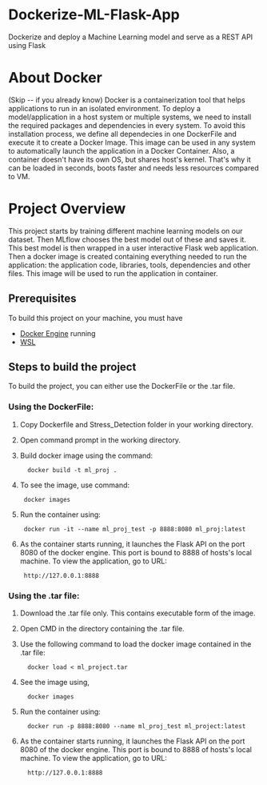 # Dockerize-ML-Flask-App
Dockerize and deploy a Machine Learning model and serve as a REST API using Flask

# About Docker
(Skip -- if you already know)
      Docker is a containerization tool that helps applications to run in an isolated environment. To deploy a model/application in a host system or multiple systems, we need to install the required packages and dependencies in every system. To avoid this installation process, we define all dependecies in one DockerFile and execute it to create a Docker Image. This image can be used in any system to automatically launch the application in a Docker Container. Also, a container doesn't have its own OS, but shares host's kernel. That's why it can be loaded in seconds, boots faster and needs less resources compared to VM.

# Project Overview
This project starts by training different machine learning models on our dataset. Then MLflow chooses the best model out of these and saves it. This best model is then wrapped in a user interactive Flask web application. Then a docker image is created containing everything needed to run the application: the application code, libraries, tools, dependencies and other files. This image will be used to run the application in container.

## Prerequisites
 To build this project on your machine, you must have
 - [Docker Engine](https://docs.docker.com/desktop/install/windows-install/) running
 - [WSL](https://learn.microsoft.com/en-gb/windows/wsl/install) 
 
 ## Steps to build the project
 To build the project, you can either use the DockerFile or the .tar file.
 
 ### Using the DockerFile:
 1. Copy Dockerfile and Stress_Detection folder in your working directory.
 
 2. Open command prompt in the working directory.
 
 3. Build docker image using the command:
        
          docker build -t ml_proj .
       
  4. To see the image, use command:
      
          docker images
      
  5. Run the container using:
      
          docker run -it --name ml_proj_test -p 8888:8080 ml_proj:latest
        
  6. As the container starts running, it launches the Flask API on the port 8080 of the docker       engine. This port is bound to 8888 of hosts's local machine. To view the application, go to URL:
      
          http://127.0.0.1:8888
        
        
  ### Using the .tar file:
  
  1. Download the .tar file only. This contains executable form of the image.
  
  2. Open CMD in the directory containing the .tar file.
  
  3. Use the following command to load the docker image contained in the .tar file:
        
           docker load < ml_project.tar
        
  4. See the image using,

           docker images
        
  5. Run the container using:
     
           docker run -p 8888:8080 --name ml_proj_test ml_project:latest
        
  6. As the container starts running, it launches the Flask API on the port 8080 of the docker       engine. This port is bound to 8888 of hosts's local machine. To view the application, go to URL:
      
           http://127.0.0.1:8888
        
      

